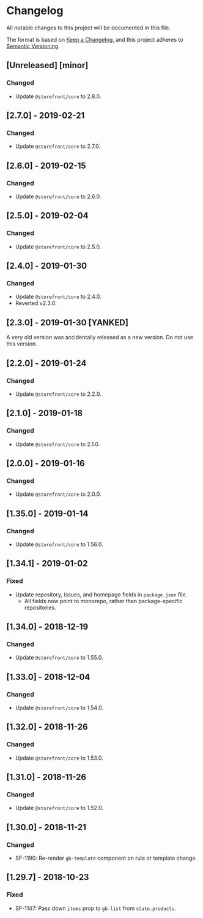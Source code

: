 # Changelog
All notable changes to this project will be documented in this file.

The format is based on [Keep a Changelog](https://keepachangelog.com/en/1.0.0/),
and this project adheres to [Semantic Versioning](https://semver.org/spec/v2.0.0.html).

## [Unreleased] [minor]
### Changed
- Update `@storefront/core` to 2.8.0.

## [2.7.0] - 2019-02-21
### Changed
- Update `@storefront/core` to 2.7.0.

## [2.6.0] - 2019-02-15
### Changed
- Update `@storefront/core` to 2.6.0.

## [2.5.0] - 2019-02-04
### Changed
- Update `@storefront/core` to 2.5.0.

## [2.4.0] - 2019-01-30
### Changed
- Update `@storefront/core` to 2.4.0.
- Reverted v2.3.0.

## [2.3.0] - 2019-01-30 [YANKED]
A very old version was accidentally released as a new version. Do not use this version.

## [2.2.0] - 2019-01-24
### Changed
- Update `@storefront/core` to 2.2.0.

## [2.1.0] - 2019-01-18
### Changed
- Update `@storefront/core` to 2.1.0.

## [2.0.0] - 2019-01-16
### Changed
- Update `@storefront/core` to 2.0.0.

## [1.35.0] - 2019-01-14
### Changed
- Update `@storefront/core` to 1.56.0.

## [1.34.1] - 2019-01-02
### Fixed
- Update repository, issues, and homepage fields in `package.json` file.
  - All fields now point to monorepo, rather than package-specific repositories.

## [1.34.0] - 2018-12-19
### Changed
- Update `@storefront/core` to 1.55.0.

## [1.33.0] - 2018-12-04
### Changed
- Update `@storefront/core` to 1.54.0.

## [1.32.0] - 2018-11-26
### Changed
- Update `@storefront/core` to 1.53.0.

## [1.31.0] - 2018-11-26
### Changed
- Update `@storefront/core` to 1.52.0.

## [1.30.0] - 2018-11-21
### Changed
- SF-1190: Re-render `gb-template` component on rule or template change.

## [1.29.7] - 2018-10-23
### Fixed
- SF-1147: Pass down `items` prop to `gb-list` from `state.products`.
